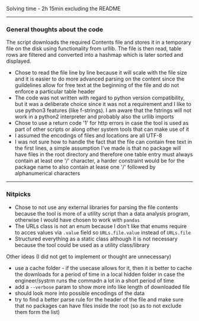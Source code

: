 Solving time - 2h 15min excluding the README

---

### General thoughts about the code

The script downloads the required Contents file and stores it in a temporary file on the disk using functionality from urllib. The file is then read, table rows are filtered and converted into a hashmap which is later sorted and displayed.

- Chose to read the file line by line because it will scale with the file size and it is easier to do more advanced parsing on the content since the guildelines allow for free text at the beginning of the file and do not enforce a particular table header
- The code was not written with regard to python version compatibility, but it was a deliberate choice since it was not a requirement and I like to use python3 features (like f-strings). I am aware that the fstrings will not work in a python2 interpreter and probably also the urllib imports
- Chose to use a return code '1' for http errors in case the tool is used as part of other scripts or along other system tools that can make use of it
- I assumed the encodings of files and locations are all UTF-8
- I was not sure how to handle the fact that the file can contain free text in the first lines, a simple assumption I've made is that no package will have files in the root directory and therefore one table entry must always contain at least one '/' character, a harder constraint would be for the package name to also contain at lease one '/' followed by alphanumerical characters
---

### Nitpicks

- Chose to not use any external libraries for parsing the file contents because the tool is more of a utility script than a data analysis program, otherwise I would have chosen to work with `pandas`
- The URLs class is not an enum because I don't like that enums require to acces values via `.value` field so `URLs.file.value` instead of `URLs.file`
- Structured everything as a static class although it is not necessary because the tool could be used as a utility class/library

Other ideas (I did not get to implement or thought are unnecessary)

- use a cache folder - if the usecase allows for it, then it is better to cache the downloads for
a period of time in a local hidden folder in case the engineer/systrm runs the commadn a lot in a
short period of time
- add a `--verbose` param to show more info like length of downloaded file
- should look more into possible encodings of the data
- try to find a better parse rule for the header of the file and make sure that no packages can have files inside the root (so as to not exclude them form the list)
